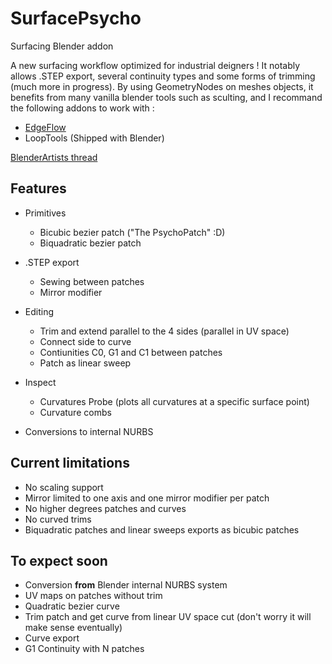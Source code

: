 # SurfacePsycho
Surfacing Blender addon

A new surfacing workflow optimized for industrial deigners ! It notably allows .STEP export, several continuity types and some forms of trimming (much more in progress). By using GeometryNodes on meshes objects, it benefits from many vanilla blender tools such as sculting, and I recommand the following addons to work with :
* [EdgeFlow](https://github.com/BenjaminSauder/EdgeFlow)
* LoopTools (Shipped with Blender)

[BlenderArtists thread](https://blenderartists.org/t/surfacepsycho-addon-project/1487629)

## Features
* Primitives
  * Bicubic bezier patch ("The PsychoPatch" :D)
  * Biquadratic bezier patch

* .STEP export
  * Sewing between patches
  * Mirror modifier

* Editing
  * Trim and extend parallel to the 4 sides (parallel in UV space)
  * Connect side to curve
  * Contiunities C0, G1 and C1 between patches
  * Patch as linear sweep

* Inspect
  * Curvatures Probe (plots all curvatures at a specific surface point)
  * Curvature combs
  
* Conversions to internal NURBS
  

## Current limitations
* No scaling support
* Mirror limited to one axis and one mirror modifier per patch
* No higher degrees patches and curves
* No curved trims
* Biquadratic patches and linear sweeps exports as bicubic patches

## To expect soon
* Conversion __from__ Blender internal NURBS system
* UV maps on patches without trim
* Quadratic bezier curve
* Trim patch and get curve from linear UV space cut (don't worry it will make sense eventually)
* Curve export
* G1 Continuity with N patches
